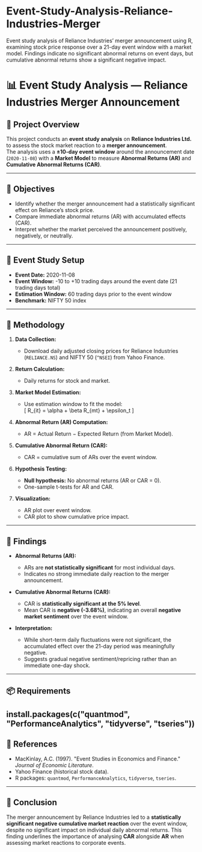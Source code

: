 # Event-Study-Analysis-Reliance-Industries-Merger
Event study analysis of Reliance Industries’ merger announcement using R, examining stock price response over a 21-day event window with a market model. Findings indicate no significant abnormal returns on event days, but cumulative abnormal returns show a significant negative impact.
# 📊 Event Study Analysis — Reliance Industries Merger Announcement

## 📝 Project Overview
This project conducts an **event study analysis** on **Reliance Industries Ltd.** to assess the stock market reaction to a **merger announcement**.  
The analysis uses a **±10-day event window** around the announcement date (`2020-11-08`) with a **Market Model** to measure **Abnormal Returns (AR)** and **Cumulative Abnormal Returns (CAR)**.

---

## 🎯 Objectives
- Identify whether the merger announcement had a statistically significant effect on Reliance’s stock price.
- Compare immediate abnormal returns (AR) with accumulated effects (CAR).
- Interpret whether the market perceived the announcement positively, negatively, or neutrally.

---

## 📅 Event Study Setup
- **Event Date:** 2020-11-08
- **Event Window:** -10 to +10 trading days around the event date (21 trading days total)
- **Estimation Window:** 60 trading days prior to the event window
- **Benchmark:** NIFTY 50 index

---

## 🧮 Methodology
1. **Data Collection:**
   - Download daily adjusted closing prices for Reliance Industries (`RELIANCE.NS`) and NIFTY 50 (`^NSEI`) from Yahoo Finance.
   
2. **Return Calculation:**
   - Daily returns for stock and market.

3. **Market Model Estimation:**
   - Use estimation window to fit the model:  
     \[
     R_{it} = \alpha + \beta R_{mt} + \epsilon_t
     \]

4. **Abnormal Return (AR) Computation:**
   - AR = Actual Return − Expected Return (from Market Model).

5. **Cumulative Abnormal Return (CAR):**
   - CAR = cumulative sum of ARs over the event window.

6. **Hypothesis Testing:**
   - **Null hypothesis:** No abnormal returns (AR or CAR = 0).
   - One-sample t-tests for AR and CAR.

7. **Visualization:**
   - AR plot over event window.
   - CAR plot to show cumulative price impact.

---

## 📌 Findings
- **Abnormal Returns (AR):**
  - ARs are **not statistically significant** for most individual days.
  - Indicates no strong immediate daily reaction to the merger announcement.
  
- **Cumulative Abnormal Returns (CAR):**
  - CAR is **statistically significant at the 5% level**.
  - Mean CAR is **negative (-3.68%)**, indicating an overall **negative market sentiment** over the event window.
  
- **Interpretation:**
  - While short-term daily fluctuations were not significant, the accumulated effect over the 21-day period was meaningfully negative.
  - Suggests gradual negative sentiment/repricing rather than an immediate one-day shock.

---

## 📦 Requirements

install.packages(c("quantmod", "PerformanceAnalytics", "tidyverse", "tseries"))
---

## 📖 References
- MacKinlay, A.C. (1997). "Event Studies in Economics and Finance." *Journal of Economic Literature*.
- Yahoo Finance (historical stock data).
- R packages: `quantmod`, `PerformanceAnalytics`, `tidyverse`, `tseries`.

---

## 📢 Conclusion
The merger announcement by Reliance Industries led to a **statistically significant negative cumulative market reaction** over the event window, despite no significant impact on individual daily abnormal returns. This finding underlines the importance of analysing **CAR** alongside **AR** when assessing market reactions to corporate events.
